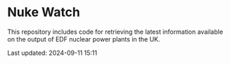 # Nuke Watch

This repository includes code for retrieving the latest information available on the output of EDF nuclear power plants in the UK.

Last updated: 2024-09-11 15:11